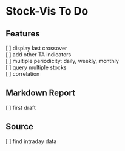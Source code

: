 

# Stock-Vis To Do

## Features  
[ ] display last crossover  
[ ] add other TA indicators  
[ ] multiple periodicity: daily, weekly, monthly  
[ ] query multiple stocks  
[ ] correlation  



## Markdown Report
[ ] first draft  



## Source
[ ] find intraday data  